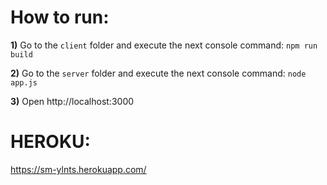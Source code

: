 # How to run:

**1)** Go to the `client` folder and execute the next console command:
`npm run build`

**2)** Go to the `server` folder and execute the next console command:
`node app.js`

**3)** Open http://localhost:3000

# HEROKU:
https://sm-ylnts.herokuapp.com/
